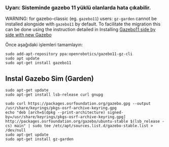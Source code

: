 ### Uyarı: Sisteminde gazebo 11 yüklü olanlarda hata çıkabilir.
WARNING: for gazebo-classic (eg. `gazebo11`) users: `gz-garden` cannot be installed alongside with `gazebo11` by default. To facilitate the migration this can be done using the instruction detailed in Installing [Gazebo11 side by side with new Gazebo](https://gazebosim.org/docs/garden/install_gz11_side_by_side/)

Önce aşağıdaki işlemleri tamamlayın:
```
sudo add-apt-repository ppa:openrobotics/gazebo11-gz-cli
sudo apt update
sudo apt-get install gazebo11
```

## Instal Gazebo Sim (Garden) 
```
sudo apt-get update
sudo apt-get install lsb-release curl gnupg
```
```
sudo curl https://packages.osrfoundation.org/gazebo.gpg --output /usr/share/keyrings/pkgs-osrf-archive-keyring.gpg
echo "deb [arch=$(dpkg --print-architecture) signed-by=/usr/share/keyrings/pkgs-osrf-archive-keyring.gpg] http://packages.osrfoundation.org/gazebo/ubuntu-stable $(lsb_release -cs) main" | sudo tee /etc/apt/sources.list.d/gazebo-stable.list > /dev/null
sudo apt-get update
sudo apt-get install gz-garden
```

